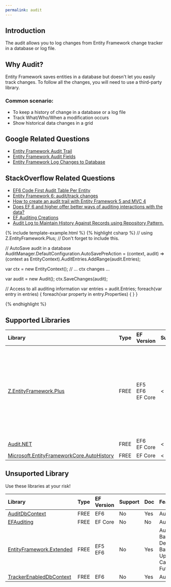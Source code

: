 ```yaml
---
permalink: audit 
---
```


## Introduction

The audit allows you to log changes from Entity Framework change tracker in a database or log file. 

## Why Audit?

Entity Framework saves entities in a database but doesn't let you easily track changes. To follow all the changes, you will need to use a third-party library.

### Common scenario:

 - To keep a history of change in a database or a log file
 - Track What/Who/When a modification occurs
 - Show historical data changes in a grid

## Google Related Questions

 - [Entity Framework Audit Trail](https://www.google.com/search?q=entity+framework+audit+trail)
 - [Entity Framework Audit Fields](https://www.google.com/search?q=entity+framework+audit+fields)
 - [Entity Framework Log Changes to Database](https://www.google.com/search?q=entity+framework+log+changes+to+database)

## StackOverflow Related Questions

 - [EF6 Code First Audit Table Per Entity](https://stackoverflow.com/questions/30714466/ef6-code-first-audit-table-per-entity)
 - [Entity Framework 6: audit/track changes](https://stackoverflow.com/questions/26355486/entity-framework-6-audit-track-changes)
 - [How to create an audit trail with Entity Framework 5 and MVC 4](https://stackoverflow.com/questions/20961489/how-to-create-an-audit-trail-with-entity-framework-5-and-mvc-4)
 - [Does EF 6 and higher offer better ways of auditing interactions with the data?](https://stackoverflow.com/questions/37446134/does-ef-6-and-higher-offer-better-ways-of-auditing-interactions-with-the-data)
 - [EF Auditing Creations](https://stackoverflow.com/questions/35221339/ef-auditing-creations)
 - [Audit Log to Maintain History Against Records using Repository Pattern.](https://stackoverflow.com/questions/35177121/audit-log-to-maintain-history-against-records-using-repository-pattern)

{% include template-example.html %} 
{% highlight csharp %}
// using Z.EntityFramework.Plus; // Don't forget to include this.

// AutoSave audit in a database
AuditManager.DefaultConfiguration.AutoSavePreAction = (context, audit) =>
         (context as EntityContext).AuditEntries.AddRange(audit.Entries);

var ctx = new EntityContext();
// ... ctx changes ...

var audit = new Audit();
ctx.SaveChanges(audit);

// Access to all auditing information
var entries = audit.Entries;
foreach(var entry in entries)
{
    foreach(var property in entry.Properties)
    {
    }
}

{% endhighlight %}

## Supported Libraries

|Library	|Type	|EF Version	|Support	|Doc	|Features|
|:----------|:----------|:----------|:----------|:----------|:----------|
|[Z.EntityFramework.Plus](/ef-plus)	|FREE	|EF5<br>EF6<br>EF Core|	< 1 Day	|Yes    |Audit<br>Batch Delete<br>Batch Update<br>Cache<br>Deferred Query<br>Filter<br>Future<br>Include Filter<br>Include Optimized|
|[Audit.NET](https://github.com/thepirat000/Audit.NET)	|FREE	|EF6<br>EF Core	|< 1 Day	|Yes    |Audit  |
|[Microsoft.EntityFrameworkCore.AutoHistory](https://github.com/Arch/AutoHistory)	|FREE	|EF Core	|< 1 Day	|No	    | Audit |

## Unsuported Library

Use these libraries at your risk!

|Library	|Type	|EF Version	|Support	|Doc	|Features |
|:--------- |:--------- |:--------- |:--------- |:--------- |:--------- |
|[AuditDbContext](https://auditdbcontext.codeplex.com/)	|FREE	|EF6	|No |Yes    |Audit  |
|[EFAuditing](https://github.com/johannbrink/EFAuditing)	|FREE	|EF Core	|No	    |No |Audit  |
|[EntityFramework.Extended](https://github.com/zzzprojects/EntityFramework.Extended)	|FREE	|EF5<br>EF6	|No	    |Yes    |Audit<br>Batch Delete<br>Batch Update<br>Cache<br>Future|
|[TrackerEnabledDbContext](https://github.com/bilal-fazlani/tracker-enabled-dbcontext)	|FREE	|EF6	|No	    |Yes	|Audit  |
